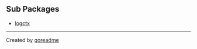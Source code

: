 # 

## Sub Packages

* [logctx](./logctx)


---

Created by [goreadme](https://github.com/apps/goreadme)
